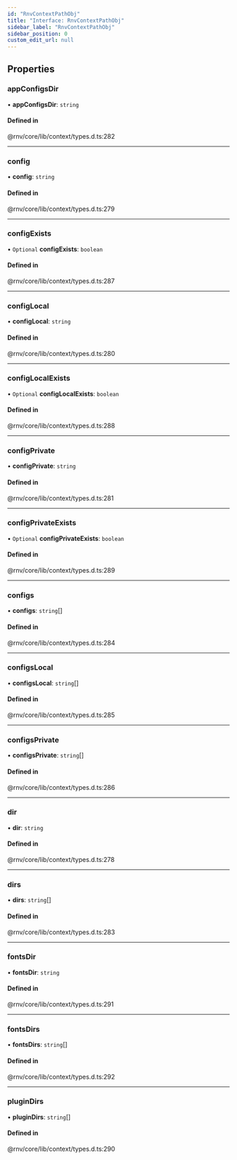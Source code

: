 ```yaml
---
id: "RnvContextPathObj"
title: "Interface: RnvContextPathObj"
sidebar_label: "RnvContextPathObj"
sidebar_position: 0
custom_edit_url: null
---
```


## Properties

### appConfigsDir

• **appConfigsDir**: `string`

#### Defined in

@rnv/core/lib/context/types.d.ts:282

___

### config

• **config**: `string`

#### Defined in

@rnv/core/lib/context/types.d.ts:279

___

### configExists

• `Optional` **configExists**: `boolean`

#### Defined in

@rnv/core/lib/context/types.d.ts:287

___

### configLocal

• **configLocal**: `string`

#### Defined in

@rnv/core/lib/context/types.d.ts:280

___

### configLocalExists

• `Optional` **configLocalExists**: `boolean`

#### Defined in

@rnv/core/lib/context/types.d.ts:288

___

### configPrivate

• **configPrivate**: `string`

#### Defined in

@rnv/core/lib/context/types.d.ts:281

___

### configPrivateExists

• `Optional` **configPrivateExists**: `boolean`

#### Defined in

@rnv/core/lib/context/types.d.ts:289

___

### configs

• **configs**: `string`[]

#### Defined in

@rnv/core/lib/context/types.d.ts:284

___

### configsLocal

• **configsLocal**: `string`[]

#### Defined in

@rnv/core/lib/context/types.d.ts:285

___

### configsPrivate

• **configsPrivate**: `string`[]

#### Defined in

@rnv/core/lib/context/types.d.ts:286

___

### dir

• **dir**: `string`

#### Defined in

@rnv/core/lib/context/types.d.ts:278

___

### dirs

• **dirs**: `string`[]

#### Defined in

@rnv/core/lib/context/types.d.ts:283

___

### fontsDir

• **fontsDir**: `string`

#### Defined in

@rnv/core/lib/context/types.d.ts:291

___

### fontsDirs

• **fontsDirs**: `string`[]

#### Defined in

@rnv/core/lib/context/types.d.ts:292

___

### pluginDirs

• **pluginDirs**: `string`[]

#### Defined in

@rnv/core/lib/context/types.d.ts:290
